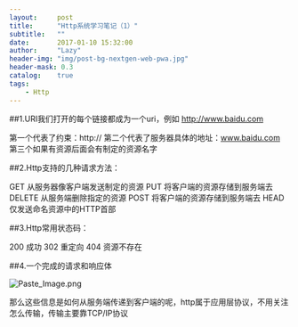 ```yaml
---
layout:     post
title:      "Http系统学习笔记（1）"
subtitle:   ""
date:       2017-01-10 15:32:00
author:     "Lazy"
header-img: "img/post-bg-nextgen-web-pwa.jpg"
header-mask: 0.3
catalog:    true
tags:
    - Http
---
```







##1.URI我们打开的每个链接都成为一个uri，例如
http://www.baidu.com

第一个代表了约束：http://
第二个代表了服务器具体的地址：www.baidu.com
第三个如果有资源后面会有制定的资源名字


##2.Http支持的几种请求方法：

GET       从服务器像客户端发送制定的资源
PUT       将客户端的资源存储到服务端去
DELETE 从服务端删除指定的资源
POST     将客户端的资源存储到服务端去
HEAD     仅发送命名资源中的HTTP首部


##3.Http常用状态码：

200   成功
302   重定向
404  资源不存在


##4.一个完成的请求和响应体


![Paste_Image.png](http://upload-images.jianshu.io/upload_images/1205414-f3a5ffaf56cfe2d1.png?imageMogr2/auto-orient/strip%7CimageView2/2/w/1240)


那么这些信息是如何从服务端传递到客户端的呢，http属于应用层协议，不用关注怎么传输，传输主要靠TCP/IP协议


